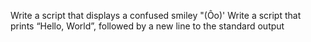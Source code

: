 Write a script that displays a confused smiley "(Ôo)'
Write a script that prints “Hello, World”, followed by a new line to the standard output
